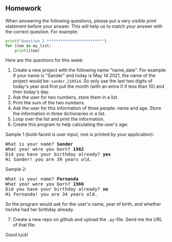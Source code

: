 Homework
-

When answering the following questions, please put a very visible print statement before your answer. This will help us to match your answer with the correct question. For example:

```Python
print("Question 2 ************************")
for item in my_list:
    print(item)
```

Here are the questions for this week:

1. Create a new project with the following name "name_date". For example: if your name is "Sander" and today is May 14 2021, the name of the project would be: `sander_210514`. So only use the last two digits of today's year and first put the month (with an extra 0 if less than 10) and then today's day.
1. Ask the user for two numbers, store them in a list.
1. Print the sum of the two numbers.
1. Ask the user for this information of three people: name and age. Store the information in three dictionaries in a list.
1. Loop over the list and print the information.
1. Create this program to help calculating the user's age:

Sample 1 (bold-faced is user input, rest is printed by your application):
<pre>
What is your name? <b>Sander</b>
What year were you born? <b>1982</b>
Did you have your birthday already? <b>yes</b>
Hi Sander! you are 39 years old.
</pre>

Sample 2:
<pre>
What is your name? <b>Fernanda</b>
What year were you born? <b>1986</b>
Did you have your birthday already? <b>no</b>
Hi Fernanda! you are 34 years old.
</pre>

So the program would ask for the user's name, year of birth, and whether he/she had her birthday already.

7. Create a new repo on github and upload the `.py`-file. Send me the URL of that file.

Good luck!
